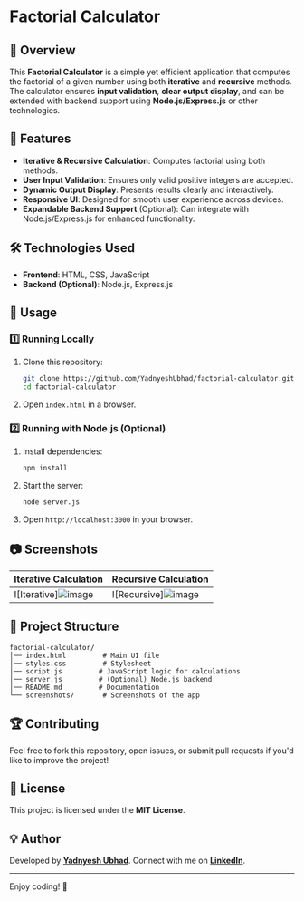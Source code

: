 # Factorial Calculator

## 📌 Overview
This **Factorial Calculator** is a simple yet efficient application that computes the factorial of a given number using both **iterative** and **recursive** methods. The calculator ensures **input validation**, **clear output display**, and can be extended with backend support using **Node.js/Express.js** or other technologies.

## 🚀 Features
- **Iterative & Recursive Calculation**: Computes factorial using both methods.
- **User Input Validation**: Ensures only valid positive integers are accepted.
- **Dynamic Output Display**: Presents results clearly and interactively.
- **Responsive UI**: Designed for smooth user experience across devices.
- **Expandable Backend Support** (Optional): Can integrate with Node.js/Express.js for enhanced functionality.

## 🛠️ Technologies Used
- **Frontend**: HTML, CSS, JavaScript
- **Backend (Optional)**: Node.js, Express.js

## 🎯 Usage
### 1️⃣ **Running Locally**
1. Clone this repository:
   ```sh
   git clone https://github.com/YadnyeshUbhad/factorial-calculator.git
   cd factorial-calculator
   ```
2. Open `index.html` in a browser.

### 2️⃣ **Running with Node.js (Optional)**
1. Install dependencies:
   ```sh
   npm install
   ```
2. Start the server:
   ```sh
   node server.js
   ```
3. Open `http://localhost:3000` in your browser.

## 📷 Screenshots
| Iterative Calculation | Recursive Calculation |
|----------------------|----------------------|
| ![Iterative]![image](https://github.com/user-attachments/assets/60fa4e3f-77b6-4f53-9bbd-614c829d87f0) | ![Recursive]![image](https://github.com/user-attachments/assets/a8dcff30-6053-4569-866c-f957d7f0796f) |

## 📂 Project Structure
```
factorial-calculator/
│── index.html         # Main UI file
│── styles.css         # Stylesheet
│── script.js         # JavaScript logic for calculations
│── server.js         # (Optional) Node.js backend
│── README.md         # Documentation
└── screenshots/       # Screenshots of the app
```

## 🏆 Contributing
Feel free to fork this repository, open issues, or submit pull requests if you'd like to improve the project!

## 📜 License
This project is licensed under the **MIT License**.

## 💡 Author
Developed by **[Yadnyesh Ubhad]((https://github.com/YadnyeshUbhad))**. 
Connect with me on **[LinkedIn](www.linkedin.com/in/yadnyesh-ubhad-25210a344)**.

---
Enjoy coding! 🚀

